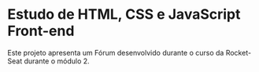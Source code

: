 # Estudo de HTML, CSS e JavaScript Front-end

Este projeto apresenta um Fórum desenvolvido durante o curso da Rocket-Seat durante o módulo 2.
